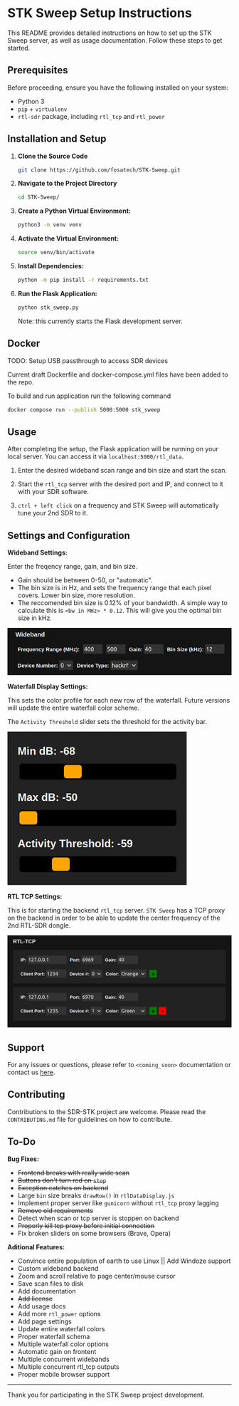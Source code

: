 
# STK Sweep Setup Instructions

This README provides detailed instructions on how to set up the STK Sweep server, as well as usage documentation. Follow these steps to get started.

## Prerequisites

Before proceeding, ensure you have the following installed on your system:
- Python 3
- `pip` + `virtualenv`
- `rtl-sdr` package, including `rtl_tcp` and `rtl_power`

## Installation and Setup

1. **Clone the Source Code**
   ```bash
   git clone https://github.com/fosatech/STK-Sweep.git
   ```

2. **Navigate to the Project Directory**
   ```bash
   cd STK-Sweep/
   ```

3. **Create a Python Virtual Environment:**
   ```bash
   python3 -m venv venv
   ```

4. **Activate the Virtual Environment:**
   ```bash
   source venv/bin/activate
   ```

5. **Install Dependencies:**
   ```bash
   python -m pip install -r requirements.txt
   ```

6. **Run the Flask Application:**
   ```bash
   python stk_sweep.py
   ```
   Note: this currently starts the Flask development server.

## Docker

TODO: Setup USB passthrough to access SDR devices

Current draft Dockerfile and docker-compose.yml files have been added to the repo.

To build and run application run the following command
```bash
docker compose run --publish 5000:5000 stk_sweep
```

## Usage

After completing the setup, the Flask application will be running on your local server. You can access it via `localhost:5000/rtl_data`.

1. Enter the desired wideband scan range and bin size and start the scan.

2. Start the `rtl_tcp` server with the desired port and IP, and connect to it with your SDR software.

3. `ctrl + left click` on a frequency and STK Sweep will automatically tune your 2nd SDR to it.

## Settings and Configuration

**Wideband Settings:**

Enter the freqency range, gain, and bin size.

- Gain should be between 0-50, or "automatic".
- The bin size is in Hz, and sets the frequency range that each pixel covers. Lower bin size, more resolution.
- The reccomended bin size is 0.12% of your bandwidth. A simple way to calculate this is `<bw in MHz> * 0.12`. This will give you the optimal bin size in kHz.

![wideband settings](readme/wideband-settings.png)

**Waterfall Display Settings:**

This sets the color profile for each new row of the waterfall. Future versions will update the entire waterfall color scheme.

The `Activity Threshold` slider sets the threshold for the activity bar.

![waterfall display settings](readme/waterfall-settings.png)

**RTL TCP Settings:**

This is for starting the backend `rtl_tcp` server. `STK Sweep` has a TCP proxy on the backend in order to be able to update the center frequency of the 2nd RTL-SDR dongle.

![rtl_tcp settings](readme/rtl-tcp-settings.png)


## Support

For any issues or questions, please refer to `<coming_soon>` documentation or contact us [here](https://fosa-tech.com/contact).

## Contributing

Contributions to the SDR-STK project are welcome. Please read the `CONTRIBUTING.md` file for guidelines on how to contribute.

## To-Do

**Bug Fixes:**
- ~~Frontend breaks with really wide scan~~
- ~~Buttons don't turn red on `stop`~~
- ~~Exception catches on backend~~
- Large `bin` size breaks `drawRow()` in `rtlDataDisplay.js`
- Implement proper server like `gunicorn` without `rtl_tcp` proxy lagging
- ~~Remove old requirements~~
- Detect when scan or tcp server is stoppen on backend
- ~~Properly kill tcp proxy before initial connection~~
- Fix broken sliders on some browsers (Brave, Opera)

**Aditional Features:**
- Convince entire population of earth to use Linux || Add Windoze support
- Custom wideband backend
- Zoom and scroll relative to page center/mouse cursor
- Save scan files to disk
- Add documentation
- ~~Add license~~
- Add usage docs
- Add more `rtl_power` options
- Add page settings
- Update entire waterfall colors
- Proper waterfall schema
- Multiple waterfall color options
- Automatic gain on frontent
- Multiple concurrent widebands
- Multiple concurrent rtl_tcp outputs
- Proper mobile browser support

---

Thank you for participating in the STK Sweep project development.
